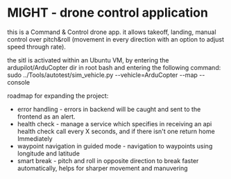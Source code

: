 # MIGHT - drone control application
this is a Command & Control drone app.
it allows takeoff, landing, manual control over pitch&roll (movement in every direction with an option to adjust speed through rate).

the sitl is activated within an Ubuntu VM, by entering the ardupilot/ArduCopter dir in root bash and entering the following command:
sudo ../Tools/autotest/sim_vehicle.py --vehicle=ArduCopter --map --console

roadmap for expanding the project:
- error handling - errors in backend will be caught and sent to the frontend as an alert.
- health check - manage a service which specifies in receiving an api health check call every X seconds, and if there isn't one return home Immediately
- waypoint navigation in guided mode - navigation to waypoints using longitude and latitude
- smart break - pitch and roll in opposite direction to break faster automatically, helps for sharper movement and manuvering